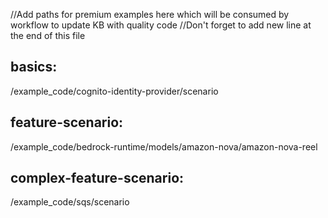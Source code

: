 //Add paths for premium examples here which will be consumed by workflow to update KB with quality code
//Don't forget to add new line at the end of this file 

## basics:
/example_code/cognito-identity-provider/scenario

## feature-scenario:
/example_code/bedrock-runtime/models/amazon-nova/amazon-nova-reel

## complex-feature-scenario:
/example_code/sqs/scenario
